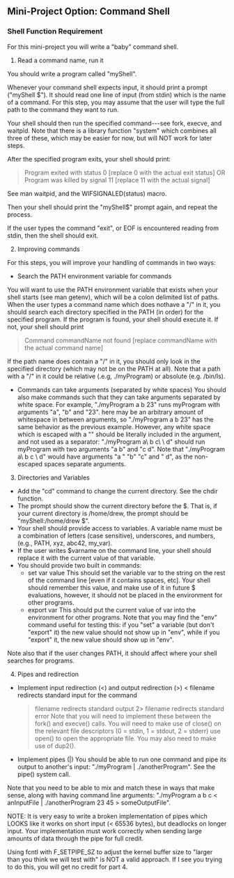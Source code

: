 ## Mini-Project Option: Command Shell

### Shell Function Requirement

For this mini-project you will write a "baby" command shell.

1. Read a command name, run it

You should write a program called "myShell".

Whenever your command shell expects input, it should print a prompt ("myShell $"). It should read one line of input (from stdin) which is the name of a command. For this step, you may assume that the user will type the full path to the command they want to run.

Your shell should then run the specified command---see fork, execve, and waitpid. Note that there is a library function "system" which combines all three of these, which may be easier for now, but will NOT work for later steps.

After the specified program exits, your shell should print:

  > Program exited with status 0 [replace 0 with the actual exit status]
  > OR
  > Program was killed by signal 11 [replace 11 with the actual signal]

See man waitpid, and the WIFSIGNALED(status) macro.

Then your shell should print the "myShell$" prompt again, and repeat the process.

If the user types the command "exit", or EOF is encountered reading from stdin, then the shell should exit.

2. Improving commands
  
For this steps, you will improve your handling of commands in two ways:
  * Search the PATH environment variable for commands

  You will want to use the PATH environment variable that exists when your shell starts (see man getenv), which will be a colon delimited list of paths.  When the user types a command name which does nothave a "/" in it, you should search each directory specified in the PATH (in order) for the specified program. If the program is found, your shell should execute it.  If not, your shell should print

  > Command commandName not found [replace commandName with the actual command name]

  If the path name does contain a "/" in it, you should only look in the specified directory (which may not be on the PATH at all).  Note that a path with a "/" in it could be relative (.e.g, ./myProgram) or absolute (e.g. /bin/ls).

  * Commands can take arguments (separated by white spaces)
  You should also make commands such that they can take arguments separated by white space. For example, "./myProgram a b 23" runs myProgram with arguments "a", "b" and "23". here may be an arbitrary amount of whitespace in between arguments, so "./myProgram         a               b     23" has the same behavior as the previous example. However, any white space which is escaped with a "\" should be literally included in the argument, and not used as a separator: "./myProgram  a\ b c\ \ d" should run myProgram with two arguments "a b" and "c  d". Note that "./myProgram a\  b c \ d"  would have arguments "a " "b" "c" and " d", as the non-escaped spaces separate arguments.


3. Directories and Variables
  * Add the "cd" command to change the current directory. See the chdir function.
  * The prompt should show the current directory before the $. That is, if your current directory is /home/drew, the prompt should be "myShell:/home/drew $".
  * Your shell should provide access to variables. A variable name must be a combination of letters (case sensitive), underscores, and numbers, (e.g., PATH, xyz, abc42, my_var).
  * If the user writes $varname on the command line, your shell should replace it with the current value of that variable.
  * You should provide two built in commands:
    * set var value
      This should set the variable var to the string on the rest of the command line [even if it contains spaces, etc]. Your shell should remember this value, and make use of it in future $ evaluations, however, it should not be placed in the environment for other programs.
    * export var
      This should put the current value of var into the environment for other programs.
   Note that you may find the "env" command useful for testing this: if you "set" a variable (but don't "export" it) the new value should not show up in "env", while if you "export" it, the new value should show up in "env".

   Note also that if the user changes PATH, it should affect where your shell searches for programs.

4. Pipes and redirection
  * Implement input redirection (<) and output redirection (>)
     < filename   redirects standard input for the command
     > filename   redirects standard output
     2> filename  redirects standard error
   Note that you will need to implement these between the fork() and execve() calls.  You will need to make use of close() on the relevant file descriptors (0 = stdin, 1 = stdout, 2 = stderr) use open() to open the appropriate file. You may also need to make use of dup2().

  * Implement pipes (|)
   You should be able to run one command and pipe its output to another's input: "./myProgram | ./anotherProgram". See the pipe() system call.

  Note that you need to be able to mix and match these in ways that make sense, along with having command line arguments: "./myProgram a b c < anInputFile | ./anotherProgram 23 45 > someOutputFile".

  NOTE: It is very easy to write a broken implementation of pipes which LOOKS like it works on short input (< 65536 bytes), but deadlocks on longer input. Your implementation must work correctly when sending large amounts of data through the pipe for full credit.
  
  Using fcntl with F_SETPIPE_SZ to adjust the kernel buffer size to "larger than you think we will test with" is NOT a valid approach. If I see you trying to do this, you will get no credit for part 4.
